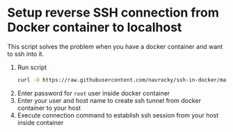 # Setup reverse SSH connection from Docker container to localhost

This script solves the problem when you have a docker container and want to ssh into it.

1. Run script 
   ```sh
   curl -O https://raw.githubusercontent.com/navrocky/ssh-in-docker/master/setup.sh && sh setup.sh
   ```
2. Enter password for `root` user inside docker container
3. Enter your user and host name to create ssh tunnel from docker container to your host
4. Execute connection command to establish ssh session from your host inside container
